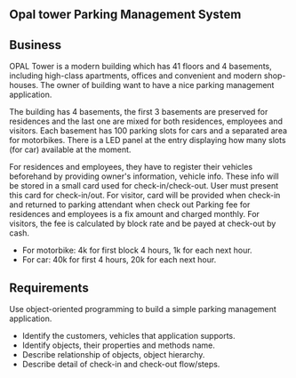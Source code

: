 ## Opal tower Parking Management System


## Business
OPAL Tower is a modern building which has 41 floors and 4 basements, including high-class apartments, offices and convenient and modern shop-houses.
The owner of building want to have a nice parking management application.

The building has 4 basements, the first 3 basements are preserved for residences and the last one are mixed for both residences, employees and visitors.
Each basement has 100 parking slots for cars and a separated area for motorbikes.
There is a LED panel at the entry displaying how many slots (for car) available at the moment.

For residences and employees, they have to register their vehicles beforehand by providing owner's information, vehicle info. These info will be stored in a small card used for check-in/check-out. User must present this card for check-in/out.
For visitor, card will be provided when check-in and returned to parking attendant when check out
Parking fee for residences and employees is a fix amount and charged monthly. For visitors, the fee is calculated by block rate and be payed at check-out by cash.
* For motorbike: 4k for first block 4 hours, 1k for each next hour.
* For car: 40k for first 4 hours, 20k for each next hour.

## Requirements
Use object-oriented programming to build a simple parking management application.
* Identify the customers, vehicles that application supports.
* Identify objects, their properties and methods name.
* Describe relationship of objects, object hierarchy.
* Describe detail of check-in and check-out flow/steps.